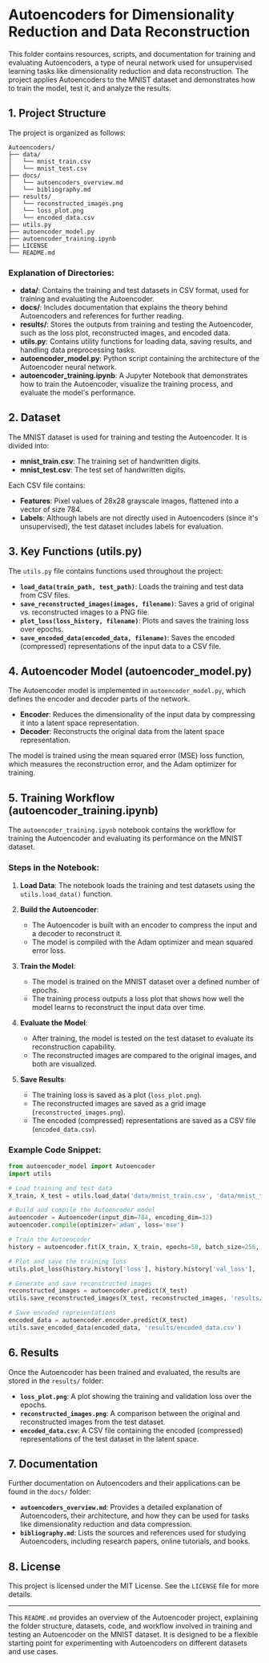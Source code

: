 # Autoencoders for Dimensionality Reduction and Data Reconstruction

This folder contains resources, scripts, and documentation for training and evaluating Autoencoders, a type of neural network used for unsupervised learning tasks like dimensionality reduction and data reconstruction. The project applies Autoencoders to the MNIST dataset and demonstrates how to train the model, test it, and analyze the results.

## 1. Project Structure

The project is organized as follows:

```
Autoencoders/
├── data/
│   └── mnist_train.csv
│   └── mnist_test.csv
├── docs/
│   └── autoencoders_overview.md
│   └── bibliography.md
├── results/
│   └── reconstructed_images.png
│   └── loss_plot.png
│   └── encoded_data.csv
├── utils.py
├── autoencoder_model.py
├── autoencoder_training.ipynb
├── LICENSE
└── README.md
```

### Explanation of Directories:

- **data/**: Contains the training and test datasets in CSV format, used for training and evaluating the Autoencoder.
- **docs/**: Includes documentation that explains the theory behind Autoencoders and references for further reading.
- **results/**: Stores the outputs from training and testing the Autoencoder, such as the loss plot, reconstructed images, and encoded data.
- **utils.py**: Contains utility functions for loading data, saving results, and handling data preprocessing tasks.
- **autoencoder_model.py**: Python script containing the architecture of the Autoencoder neural network.
- **autoencoder_training.ipynb**: A Jupyter Notebook that demonstrates how to train the Autoencoder, visualize the training process, and evaluate the model's performance.

## 2. Dataset

The MNIST dataset is used for training and testing the Autoencoder. It is divided into:

- **mnist_train.csv**: The training set of handwritten digits.
- **mnist_test.csv**: The test set of handwritten digits.

Each CSV file contains:

- **Features**: Pixel values of 28x28 grayscale images, flattened into a vector of size 784.
- **Labels**: Although labels are not directly used in Autoencoders (since it's unsupervised), the test dataset includes labels for evaluation.

## 3. Key Functions (utils.py)

The `utils.py` file contains functions used throughout the project:

- **`load_data(train_path, test_path)`**: Loads the training and test data from CSV files.
- **`save_reconstructed_images(images, filename)`**: Saves a grid of original vs. reconstructed images to a PNG file.
- **`plot_loss(loss_history, filename)`**: Plots and saves the training loss over epochs.
- **`save_encoded_data(encoded_data, filename)`**: Saves the encoded (compressed) representations of the input data to a CSV file.

## 4. Autoencoder Model (autoencoder_model.py)

The Autoencoder model is implemented in `autoencoder_model.py`, which defines the encoder and decoder parts of the network.

- **Encoder**: Reduces the dimensionality of the input data by compressing it into a latent space representation.
- **Decoder**: Reconstructs the original data from the latent space representation.

The model is trained using the mean squared error (MSE) loss function, which measures the reconstruction error, and the Adam optimizer for training.

## 5. Training Workflow (autoencoder_training.ipynb)

The `autoencoder_training.ipynb` notebook contains the workflow for training the Autoencoder and evaluating its performance on the MNIST dataset.

### Steps in the Notebook:

1. **Load Data**: The notebook loads the training and test datasets using the `utils.load_data()` function.
  
2. **Build the Autoencoder**:
   - The Autoencoder is built with an encoder to compress the input and a decoder to reconstruct it.
   - The model is compiled with the Adam optimizer and mean squared error loss.

3. **Train the Model**:
   - The model is trained on the MNIST dataset over a defined number of epochs.
   - The training process outputs a loss plot that shows how well the model learns to reconstruct the input data over time.

4. **Evaluate the Model**:
   - After training, the model is tested on the test dataset to evaluate its reconstruction capability.
   - The reconstructed images are compared to the original images, and both are visualized.

5. **Save Results**:
   - The training loss is saved as a plot (`loss_plot.png`).
   - The reconstructed images are saved as a grid image (`reconstructed_images.png`).
   - The encoded (compressed) representations are saved as a CSV file (`encoded_data.csv`).

### Example Code Snippet:

```python
from autoencoder_model import Autoencoder
import utils

# Load training and test data
X_train, X_test = utils.load_data('data/mnist_train.csv', 'data/mnist_test.csv')

# Build and compile the Autoencoder model
autoencoder = Autoencoder(input_dim=784, encoding_dim=32)
autoencoder.compile(optimizer='adam', loss='mse')

# Train the Autoencoder
history = autoencoder.fit(X_train, X_train, epochs=50, batch_size=256, validation_data=(X_test, X_test))

# Plot and save the training loss
utils.plot_loss(history.history['loss'], history.history['val_loss'], 'results/loss_plot.png')

# Generate and save reconstructed images
reconstructed_images = autoencoder.predict(X_test)
utils.save_reconstructed_images(X_test, reconstructed_images, 'results/reconstructed_images.png')

# Save encoded representations
encoded_data = autoencoder.encoder.predict(X_test)
utils.save_encoded_data(encoded_data, 'results/encoded_data.csv')
```

## 6. Results

Once the Autoencoder has been trained and evaluated, the results are stored in the `results/` folder:

- **`loss_plot.png`**: A plot showing the training and validation loss over the epochs.
- **`reconstructed_images.png`**: A comparison between the original and reconstructed images from the test dataset.
- **`encoded_data.csv`**: A CSV file containing the encoded (compressed) representations of the test dataset in the latent space.

## 7. Documentation

Further documentation on Autoencoders and their applications can be found in the `docs/` folder:

- **`autoencoders_overview.md`**: Provides a detailed explanation of Autoencoders, their architecture, and how they can be used for tasks like dimensionality reduction and data compression.
- **`bibliography.md`**: Lists the sources and references used for studying Autoencoders, including research papers, online tutorials, and books.

## 8. License

This project is licensed under the MIT License. See the `LICENSE` file for more details.

---

This `README.md` provides an overview of the Autoencoder project, explaining the folder structure, datasets, code, and workflow involved in training and testing an Autoencoder on the MNIST dataset. It is designed to be a flexible starting point for experimenting with Autoencoders on different datasets and use cases.